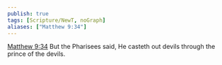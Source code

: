 ```yaml
---
publish: true
tags: [Scripture/NewT, noGraph]
aliases: ["Matthew 9:34"]
---
```

[Matthew 9:34](https://churchofjesuschrist.org/study/scriptures/nt/matt/9?lang=eng&id=p34#p34) But the Pharisees said, He casteth out devils through the prince of the devils.

